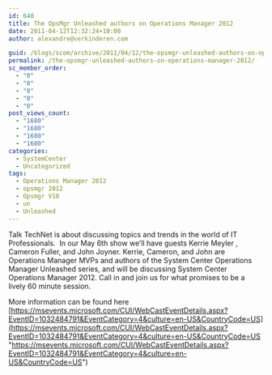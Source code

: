 ```yaml
---
id: 640
title: The OpsMgr Unleashed authors on Operations Manager 2012
date: 2011-04-12T12:32:24+10:00
author: alexandre@verkinderen.com

guid: /blogs/scom/archive/2011/04/12/the-opsmgr-unleashed-authors-on-operations-manager-2012.aspx
permalink: /the-opsmgr-unleashed-authors-on-operations-manager-2012/
sc_member_order:
  - "0"
  - "0"
  - "0"
  - "0"
  - "0"
post_views_count:
  - "1680"
  - "1680"
  - "1680"
  - "1680"
categories:
  - SystemCenter
  - Uncategorized
tags:
  - Operations Manager 2012
  - opsmgr 2012
  - Opsmgr V10
  - un
  - Unleashed
---
```

Talk TechNet is about discussing topics and trends in the world of IT Professionals.&#160; In our May 6th show we’ll have guests Kerrie Meyler , Cameron Fuller, and John Joyner. Kerrie, Cameron, and John are Operations Manager MVPs and authors of the System Center Operations Manager Unleashed series, and will be discussing System Center Operations Manager 2012. Call in and join us for what promises to be a lively 60 minute session.&#160; 

More information can be found here [https://msevents.microsoft.com/CUI/WebCastEventDetails.aspx?EventID=1032484791&EventCategory=4&culture=en-US&CountryCode=US](https://msevents.microsoft.com/CUI/WebCastEventDetails.aspx?EventID=1032484791&EventCategory=4&culture=en-US&CountryCode=US "https://msevents.microsoft.com/CUI/WebCastEventDetails.aspx?EventID=1032484791&EventCategory=4&culture=en-US&CountryCode=US")
